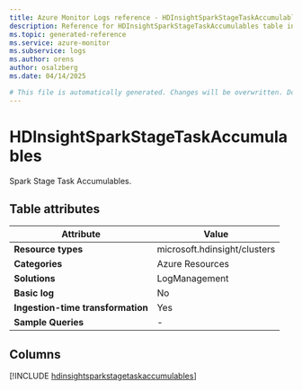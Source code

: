 ```yaml
---
title: Azure Monitor Logs reference - HDInsightSparkStageTaskAccumulables
description: Reference for HDInsightSparkStageTaskAccumulables table in Azure Monitor Logs.
ms.topic: generated-reference
ms.service: azure-monitor
ms.subservice: logs
ms.author: orens
author: osalzberg
ms.date: 04/14/2025

# This file is automatically generated. Changes will be overwritten. Do not change this file directly.
---
```


# HDInsightSparkStageTaskAccumulables

Spark Stage Task Accumulables.


## Table attributes

|Attribute|Value|
|---|---|
|**Resource types**|microsoft.hdinsight/clusters|
|**Categories**|Azure Resources|
|**Solutions**| LogManagement|
|**Basic log**|No|
|**Ingestion-time transformation**|Yes|
|**Sample Queries**|-|



## Columns
  
[!INCLUDE [hdinsightsparkstagetaskaccumulables](~/reusable-content/ce-skilling/azure/includes/azure-monitor/reference/tables/hdinsightsparkstagetaskaccumulables-include.md)]
